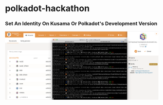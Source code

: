 # polkadot-hackathon

### Set An Identity On Kusama Or Polkadot's Development Version

![identity-polkadot](identity-polkadot.png)
